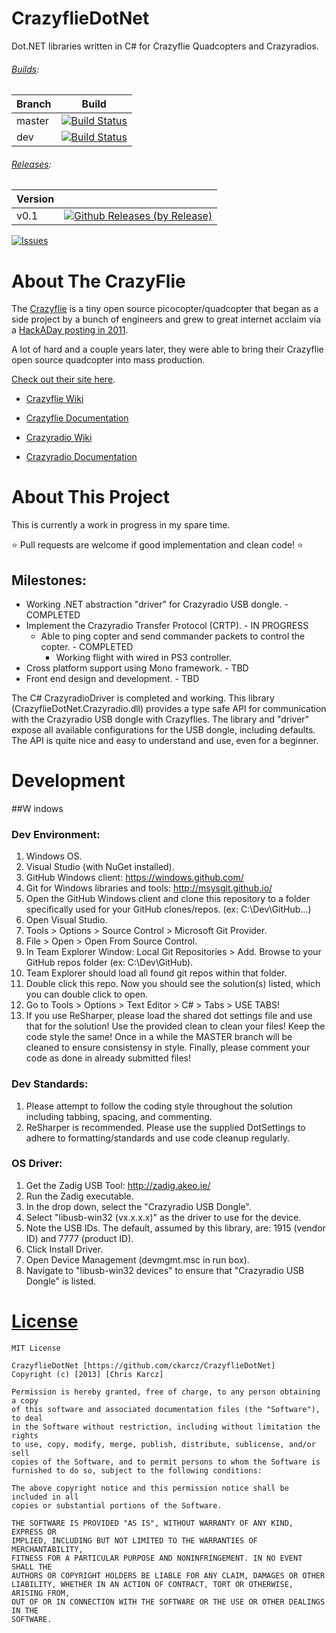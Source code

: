 # CrazyflieDotNet
Dot.NET libraries written in C# for Crazyflie Quadcopters and Crazyradios.

###### [Builds](https://travis-ci.org/ckarcz/CrazyflieDotNet):

| Branch      | Build                                                                                                                                |
|-------------|--------------------------------------------------------------------------------------------------------------------------------------|
| master      | [![Build Status](https://travis-ci.org/ckarcz/CrazyflieDotNet.svg?branch=master)](https://travis-ci.org/ckarcz/CrazyflieDotNet)      |
| dev         | [![Build Status](https://travis-ci.org/ckarcz/CrazyflieDotNet.svg?branch=dev)](https://travis-ci.org/ckarcz/CrazyflieDotNet)         |

###### [Releases](https://github.com/ckarcz/CrazyflieDotNet/releases):
| Version |                                                                                                                    |
|---------|--------------------------------------------------------------------------------------------------------------------|
| v0.1     | [![Github Releases (by Release)](https://img.shields.io/github/downloads/ckarcz/CrazyflieDotNet/v0.1/total.svg)](https://github.com/ckarcz/CrazyflieDotNet/releases/tag/0.1) |

[![Issues](https://img.shields.io/github/issues/ckarcz/CrazyflieDotNet.svg)](https://github.com/ckarcz/CrazyflieDotNet/issues)

# About The CrazyFlie
The [Crazyflie](https://www.bitcraze.io/crazyflie/) is a tiny open source picocopter/quadcopter that began as a side project by a bunch of engineers and grew to great internet acclaim via a [HackADay posting in 2011](http://hackaday.com/2011/04/29/mini-quadrocopter-is-crazy-awesome).

A lot of hard and a couple years later, they were able to bring their Crazyflie open source quadcopter into mass production. 

[Check out their site here](http://www.bitcraze.se/).

* [Crazyflie Wiki](http://wiki.bitcraze.se/projects:crazyflie:index)

* [Crazyflie Documentation](http://wiki.bitcraze.se/doc:crazyflie:index)

* [Crazyradio Wiki](http://wiki.bitcraze.se/projects:crazyradio:index)

* [Crazyradio Documentation](https://wiki.bitcraze.io/doc:crazyradio:index)

# About This Project
This is currently a work in progress in my spare time.

:star: Pull requests are welcome if good implementation and clean code! :star:

## Milestones:
- Working .NET abstraction "driver" for Crazyradio USB dongle. - COMPLETED
- Implement the Crazyradio Transfer Protocol (CRTP). - IN PROGRESS
  - Able to ping copter and send commander packets to control the copter. - COMPLETED
    - Working flight with wired in PS3 controller.
- Cross platform support using Mono framework. - TBD
- Front end design and development. - TBD

The C# CrazyradioDriver is completed and working. This library (CrazyflieDotNet.Crazyradio.dll) provides a type safe API for communication with the Crazyradio USB dongle with Crazyflies. The library and "driver" expose all available configurations for the USB dongle, including defaults. The API is quite nice and easy to understand and use, even for a beginner.

# Development

##W indows

### Dev Environment:
1. Windows OS.
2. Visual Studio (with NuGet installed).
3. GitHub Windows client: https://windows.github.com/
4. Git for Windows libraries and tools: http://msysgit.github.io/
5. Open the GitHub Windows client and clone this repository to a folder specifically used for your GitHub clones/repos. (ex: C:\Dev\GitHub\...)
5. Open Visual Studio.
6. Tools > Options > Source Control > Microsoft Git Provider.
7. File > Open > Open From Source Control.
8. In Team Explorer Window: Local Git Repositories > Add. Browse to your GitHub repos folder (ex: C:\Dev\GitHub\).
9. Team Explorer should load all found git repos within that folder.
10. Double click this repo. Now you should see the solution(s) listed, which you can double click to open.
11. Go to Tools > Options > Text Editor > C# > Tabs > USE TABS!
12. If you use ReSharper, please load the shared dot settings file and use that for the solution! Use the provided clean to clean your files! Keep the code style the same! Once in a while the MASTER branch will be cleaned to ensure consistensy in style. Finally, please comment your code as done in already submitted files!

### Dev Standards:
1. Please attempt to follow the coding style throughout the solution including tabbing, spacing, and commenting.
2. ReSharper is recommended. Please use the supplied DotSettings to adhere to formatting/standards and use code cleanup regularly.

### OS Driver:
1. Get the Zadig USB Tool: http://zadig.akeo.ie/
2. Run the Zadig executable.
2. In the drop down, select the "Crazyradio USB Dongle".
3. Select "libusb-win32 (vx.x.x.x)" as the driver to use for the device.
4. Note the USB IDs. The default, assumed by this library, are: 1915 (vendor ID) and 7777 (product ID).
5. Click Install Driver.
6. Open Device Management (devmgmt.msc in run box).
7. Navigate to "libusb-win32 devices" to ensure that "Crazyradio USB Dongle" is listed.

# [License](license.txt)
```
MIT License

CrazyflieDotNet [https://github.com/ckarcz/CrazyflieDotNet]
Copyright (c) [2013] [Chris Karcz]

Permission is hereby granted, free of charge, to any person obtaining a copy
of this software and associated documentation files (the "Software"), to deal
in the Software without restriction, including without limitation the rights
to use, copy, modify, merge, publish, distribute, sublicense, and/or sell
copies of the Software, and to permit persons to whom the Software is
furnished to do so, subject to the following conditions:

The above copyright notice and this permission notice shall be included in all
copies or substantial portions of the Software.

THE SOFTWARE IS PROVIDED "AS IS", WITHOUT WARRANTY OF ANY KIND, EXPRESS OR
IMPLIED, INCLUDING BUT NOT LIMITED TO THE WARRANTIES OF MERCHANTABILITY,
FITNESS FOR A PARTICULAR PURPOSE AND NONINFRINGEMENT. IN NO EVENT SHALL THE
AUTHORS OR COPYRIGHT HOLDERS BE LIABLE FOR ANY CLAIM, DAMAGES OR OTHER
LIABILITY, WHETHER IN AN ACTION OF CONTRACT, TORT OR OTHERWISE, ARISING FROM,
OUT OF OR IN CONNECTION WITH THE SOFTWARE OR THE USE OR OTHER DEALINGS IN THE
SOFTWARE.
```
